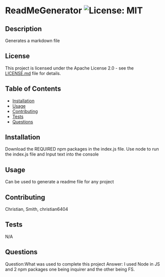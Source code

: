 # ReadMeGenerator ![License: MIT](https://img.shields.io/badge/License-MIT-yellow.svg)

## Description

Generates a markdown file


## License

This project is licensed under the Apache License 2.0 - see the [LICENSE.md](https://opensource.org/licenses/Apache-2.0) file for details.


## Table of Contents

- [Installation](#installation)
- [Usage](#usage)
- [Contributing](#contributing)
- [Tests](#tests)
- [Questions](#questions)

## Installation

Download the REQUIRED npm packages in the index.js file. Use node to run the index.js file and Input text into the console

## Usage

Can be used to generate a readme file for any project 

## Contributing

Christian, Smith, christian6404

## Tests

N/A

## Questions

Question:What was used to complete this project Answer: I used Node in JS and 2 npm packages one being inquirer and the other being FS.
